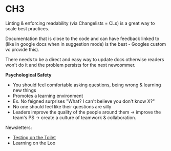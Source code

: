 # CH3

Linting & enforcing readability (via Changelists = CLs) is a great way to scale best practices.

Documentation that is close to the code and can have feedback linked to (like in google docs when in suggestion mode) is the best - Googles custom vc provide this). 

There needs to be a direct and easy way to update docs otherwise readers won't do it and the problem persists for the next newcommer. 

**Psychological Safety**
- You should feel comfortable asking questions, being wrong & learning new things
- Promotes a learning environment
- Ex. No feigned surprises "What? I can't believe you don't know X?"
- No one should feel like their questions are silly
- Leaders improve the quality of the people around them -> improve the team's PS -> create a culture of teamwork & collaboration.

Newsletters:
- [Testing on the Toilet](https://testing.googleblog.com/2007/01/introducing-testing-on-toilet.html) 
- Learning on the Loo

